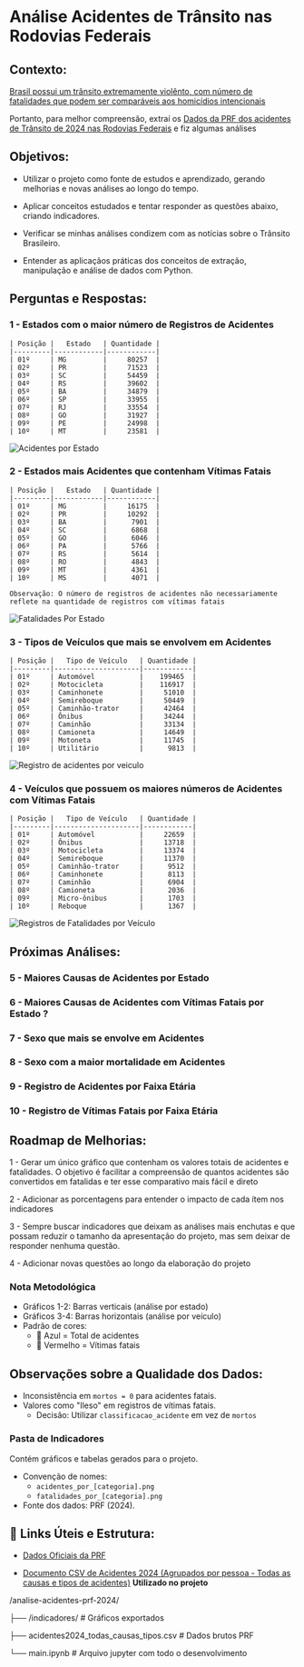 # Análise Acidentes de Trânsito nas Rodovias Federais


## Contexto:

[Brasil possui um trânsito extremamente violênto, com número de fatalidades que podem ser comparáveis aos homicídios intencionais](https://mundologistica.com.br/noticias/brasil-e-o-quinto-pais-com-transito-mais-perigoso-do-mundo#:~:text=O%20Brasil%20%C3%A9%20o%20quinto,cada%2010%20km%20de%20rodovias.)

Portanto, para melhor compreensão, extraí os [Dados da PRF dos acidentes de Trânsito de 2024 nas Rodovias Federais](https://www.gov.br/prf/pt-br/acesso-a-informacao/dados-abertos/dados-abertos-da-prf) e fiz algumas análises


## Objetivos:

- Utilizar o projeto como fonte de estudos e aprendizado, gerando melhorias e novas análises ao longo do tempo.

- Aplicar conceitos estudados e tentar responder as questões abaixo, criando indicadores.

- Verificar se minhas análises condizem com as notícias sobre o Trânsito Brasileiro.

- Entender as aplicaçãos práticas dos conceitos de extração, manipulação e análise de dados com Python.


## Perguntas e Respostas:

### **1 - Estados com o maior número de Registros de Acidentes**

    | Posição |   Estado   | Quantidade |
    |---------|------------|------------|
    | 01º     | MG         |     80257  |
    | 02º     | PR         |     71523  |
    | 03º     | SC         |     54459  |
    | 04º     | RS         |     39602  |
    | 05º     | BA         |     34879  |
    | 06º     | SP         |     33955  |
    | 07º     | RJ         |     33554  |
    | 08º     | GO         |     31927  |
    | 09º     | PE         |     24998  |
    | 10º     | MT         |     23581  |

![Acidentes por Estado](indicadores/acidentes_por_estado.png)

### **2 - Estados mais Acidentes que contenham Vítimas Fatais**

    | Posição |   Estado   | Quantidade |
    |---------|------------|------------|
    | 01º     | MG         |     16175  |
    | 02º     | PR         |     10292  |
    | 03º     | BA         |      7901  |
    | 04º     | SC         |      6868  |
    | 05º     | GO         |      6046  |
    | 06º     | PA         |      5766  |
    | 07º     | RS         |      5614  |
    | 08º     | RO         |      4843  |
    | 09º     | MT         |      4361  |
    | 10º     | MS         |      4071  |

    Observação: O número de registros de acidentes não necessariamente reflete na quantidade de registros com vítimas fatais

![Fatalidades Por Estado](indicadores/fatalidades_por_estado.png)


### **3 - Tipos de Veículos que mais se envolvem em Acidentes**

    | Posição |   Tipo de Veículo   | Quantidade |
    |---------|---------------------|------------|
    | 01º     | Automóvel           |    199465  |
    | 02º     | Motocicleta         |    116917  |
    | 03º     | Caminhonete         |     51010  |
    | 04º     | Semireboque         |     50449  |
    | 05º     | Caminhão-trator     |     42464  |
    | 06º     | Ônibus              |     34244  |
    | 07º     | Caminhão            |     33134  |
    | 08º     | Camioneta           |     14649  |
    | 09º     | Motoneta            |     11745  |
    | 10º     | Utilitário          |      9813  |

![Registro de acidentes por veiculo](indicadores/acidentes_por_veiculo.png)

### **4 - Veículos que possuem os maiores números de Acidentes com Vítimas Fatais**

    | Posição |   Tipo de Veículo   | Quantidade |
    |---------|---------------------|------------|
    | 01º     | Automóvel           |     22659  |
    | 02º     | Ônibus              |     13718  |
    | 03º     | Motocicleta         |     13374  |
    | 04º     | Semireboque         |     11370  |
    | 05º     | Caminhão-trator     |      9512  |
    | 06º     | Caminhonete         |      8113  |
    | 07º     | Caminhão            |      6904  |
    | 08º     | Camioneta           |      2036  |
    | 09º     | Micro-ônibus        |      1703  |
    | 10º     | Reboque             |      1367  |

![Registros de Fatalidades por Veículo](indicadores/fatalidades_por_veiculo.png)


## Próximas Análises:

### **5 - Maiores Causas de Acidentes por Estado**

### **6 - Maiores Causas de Acidentes com Vítimas Fatais por Estado ?**

### **7 - Sexo que mais se envolve em Acidentes**

### **8 - Sexo com a maior mortalidade em Acidentes**

### **9 - Registro de Acidentes por Faixa Etária**

### **10 - Registro de Vítimas Fatais por Faixa Etária**


## Roadmap de Melhorias:

1 - Gerar um único gráfico que contenham os valores totais de acidentes e fatalidades. O objetivo é facilitar a compreensão de quantos acidentes são convertidos em fatalidas e ter esse comparativo mais fácil e direto

2 - Adicionar as porcentagens para entender o impacto de cada ítem nos indicadores

3 - Sempre buscar indicadores que deixam as análises mais enchutas e que possam reduzir o tamanho da apresentação do projeto, mas sem deixar de responder nenhuma questão.

4 - Adicionar novas questões ao longo da elaboração do projeto

### Nota Metodológica
- Gráficos 1-2: Barras verticais (análise por estado)
- Gráficos 3-4: Barras horizontais (análise por veículo)
- Padrão de cores: 
  - 🔵 Azul = Total de acidentes
  - 🔴 Vermelho = Vítimas fatais

## Observações sobre a Qualidade dos Dados:

- Inconsistência em `mortos = 0` para acidentes fatais.  
- Valores como "Ileso" em registros de vítimas fatais.  
    - Decisão: Utilizar `classificacao_acidente` em vez de `mortos`

### Pasta de Indicadores

Contém gráficos e tabelas gerados para o projeto.
- Convenção de nomes:
  - `acidentes_por_[categoria].png`
  - `fatalidades_por_[categoria].png`
- Fonte dos dados: PRF (2024).


## 🔗 Links Úteis e Estrutura: 
  
- [Dados Oficiais da PRF](https://www.gov.br/prf/pt-br/acesso-a-informacao/dados-abertos/dados-abertos-da-prf)

- [Documento CSV de Acidentes 2024 (Agrupados por pessoa - Todas as causas e tipos de acidentes)](https://drive.google.com/file/d/14qBOhrE1gioVtuXgxkCJ9kCA8YtUGXKA/view) **Utilizado no projeto**


/analise-acidentes-prf-2024/

├── /indicadores/ # Gráficos exportados 

├── acidentes2024_todas_causas_tipos.csv # Dados brutos PRF

└── main.ipynb # Arquivo jupyter com todo o desenvolvimento